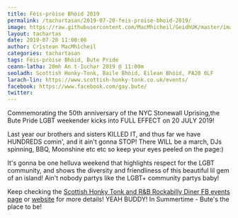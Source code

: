 ```yaml
---
title: Fèis-pròise Bhòid 2019
permalink: /tachartasan/2019-07-20-feis-proise-bhoid-2019/
image: https://raw.githubusercontent.com/MacMhicheil/GeidhUK/master/images/2019-07-20-feis-proise-bhoid-2019.jpg
layout: tachartas
date: 2019-07-20 11:00:00
author: Crìstean MacMhìcheil
categories: tachartasan
tags: Fèis-pròise Bhòid, Bute Pride
ceann-latha: 20mh An t-Iuchar 2019 @ 11:00m
seoladh: Scottish Honky-Tonk, Baile Bhòid, Eilean Bhòid, PA20 0LF
larach-lin: https://www.scottish-honky-tonk.co.uk/events/
facebook: https://www.facebook.com/gay.bute/
twitter:
---
```


Commemorating the 50th anniversary of the NYC Stonewall Uprising,the Bute Pride LGBT weekender kicks into FULL EFFECT on 20 JULY 2019!

<!--more-->

Last year our brothers and sisters KILLED IT, and thus far we have HUNDREDS comin', and it ain't gonna STOP! There WILL be a march, DJs spinning, BBQ, Moonshine etc etc so keep your eyes peeled on the page:)

It's gonna be one helluva weekend that highlights respect for the LGBT community, and shows the diversity and friendliness of this beautiful lil gem of an island! Ain't nobody partys like the LGBT+ community partys baby!

Keep checking the [Scottish Honky Tonk and R&B Rockabilly Diner FB events page](https://www.facebook.com/events/1098139293678972/) or [website](https://www.scottish-honky-tonk.co.uk/) for more details! YEAH BUDDY! In Summertime - Bute's the place to be!
